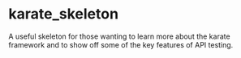 # karate_skeleton
A useful skeleton for those wanting to learn more about the karate framework and to show off some of the key features of API testing.
